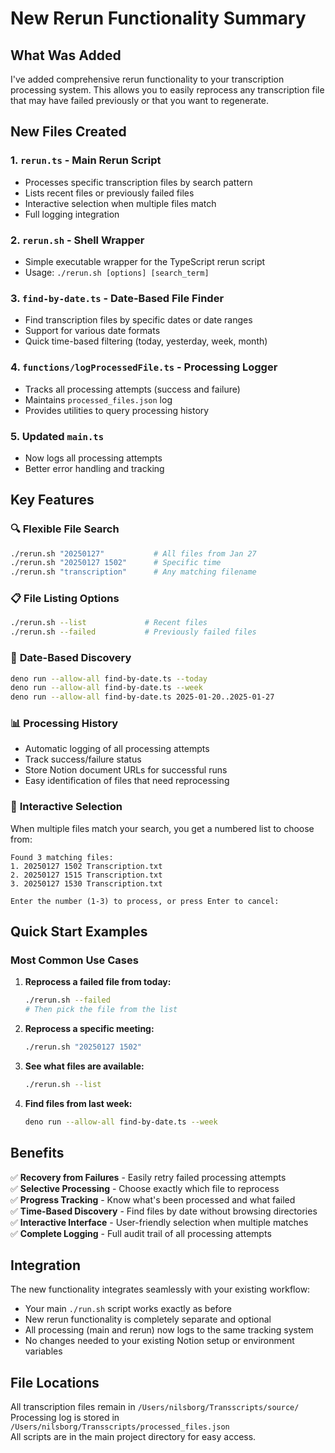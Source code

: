 # New Rerun Functionality Summary

## What Was Added

I've added comprehensive rerun functionality to your transcription processing system. This allows you to easily reprocess any transcription file that may have failed previously or that you want to regenerate.

## New Files Created

### 1. `rerun.ts` - Main Rerun Script
- Processes specific transcription files by search pattern
- Lists recent files or previously failed files
- Interactive selection when multiple files match
- Full logging integration

### 2. `rerun.sh` - Shell Wrapper
- Simple executable wrapper for the TypeScript rerun script
- Usage: `./rerun.sh [options] [search_term]`

### 3. `find-by-date.ts` - Date-Based File Finder
- Find transcription files by specific dates or date ranges
- Support for various date formats
- Quick time-based filtering (today, yesterday, week, month)

### 4. `functions/logProcessedFile.ts` - Processing Logger
- Tracks all processing attempts (success and failure)
- Maintains `processed_files.json` log
- Provides utilities to query processing history

### 5. Updated `main.ts`
- Now logs all processing attempts
- Better error handling and tracking

## Key Features

### 🔍 **Flexible File Search**
```bash
./rerun.sh "20250127"           # All files from Jan 27
./rerun.sh "20250127 1502"      # Specific time
./rerun.sh "transcription"      # Any matching filename
```

### 📋 **File Listing Options**
```bash
./rerun.sh --list             # Recent files
./rerun.sh --failed           # Previously failed files
```

### 📅 **Date-Based Discovery**
```bash
deno run --allow-all find-by-date.ts --today
deno run --allow-all find-by-date.ts --week
deno run --allow-all find-by-date.ts 2025-01-20..2025-01-27
```

### 📊 **Processing History**
- Automatic logging of all processing attempts
- Track success/failure status
- Store Notion document URLs for successful runs
- Easy identification of files that need reprocessing

### 🎯 **Interactive Selection**
When multiple files match your search, you get a numbered list to choose from:
```
Found 3 matching files:
1. 20250127 1502 Transcription.txt
2. 20250127 1515 Transcription.txt  
3. 20250127 1530 Transcription.txt

Enter the number (1-3) to process, or press Enter to cancel:
```

## Quick Start Examples

### Most Common Use Cases

1. **Reprocess a failed file from today:**
   ```bash
   ./rerun.sh --failed
   # Then pick the file from the list
   ```

2. **Reprocess a specific meeting:**
   ```bash
   ./rerun.sh "20250127 1502"
   ```

3. **See what files are available:**
   ```bash
   ./rerun.sh --list
   ```

4. **Find files from last week:**
   ```bash
   deno run --allow-all find-by-date.ts --week
   ```

## Benefits

✅ **Recovery from Failures** - Easily retry failed processing attempts  
✅ **Selective Processing** - Choose exactly which file to reprocess  
✅ **Progress Tracking** - Know what's been processed and what failed  
✅ **Time-Based Discovery** - Find files by date without browsing directories  
✅ **Interactive Interface** - User-friendly selection when multiple matches  
✅ **Complete Logging** - Full audit trail of all processing attempts  

## Integration

The new functionality integrates seamlessly with your existing workflow:
- Your main `./run.sh` script works exactly as before
- New rerun functionality is completely separate and optional
- All processing (main and rerun) now logs to the same tracking system
- No changes needed to your existing Notion setup or environment variables

## File Locations

All transcription files remain in `/Users/nilsborg/Transscripts/source/`  
Processing log is stored in `/Users/nilsborg/Transscripts/processed_files.json`  
All scripts are in the main project directory for easy access.